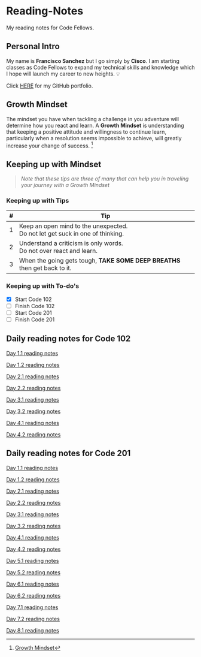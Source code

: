 # Reading-Notes

My reading notes for Code Fellows.

## Personal Intro

My name is **Francisco Sanchez** but I go simply by **Cisco**. I am starting classes as Code Fellows to expand my technical skills and knowledge which I hope will launch my career to new heights. :bulb: 

Click [HERE](https://github.com/c0d3cisco/) for my GitHub portfolio.

## Growth Mindset

The mindset you have when tackling a challenge in you adventure will determine how you react and learn. A **Growth Mindset** is understanding that keeping a positive attitude and willingness to continue learn, particularly when a resolution seems impossible to achieve, will greatly increase your change of success. [^1]

## Keeping up with Mindset

> *Note that these tips are three of many that can help you in traveling your journey with a Growth Mindset*  

### Keeping up with Tips

| # | Tip |
| ------ | ------ |
| 1 | Keep an open mind to the unexpected. </br> Do not let get suck in one of thinking. |
| 2 | Understand a criticism is only words. </br> Do not over react and learn. |
| 3 | When the going gets tough, **TAKE SOME DEEP BREATHS** then get back to it. |

### Keeping up with To-do's

+ [x] Start Code 102
+ [ ] Finish Code 102
+ [ ] Start Code 201
+ [ ] Finish Code 201

[^1]: [Growth Mindset](https://www.atlassian.com/blog/inside-atlassian/growth-mindset)

## Daily reading notes for **Code 102**

[Day 1.1 reading notes](https://c0d3cisco.github.io/reading-notes/code102_day1)

[Day 1.2 reading notes](https://c0d3cisco.github.io/reading-notes/coder-computer)

[Day 2.1 reading notes](/code-102/reading-3.md)

[Day 2.2 reading notes](/code-102/reading-4.md)

[Day 3.1 reading notes](/code-102/reading-5.md)

[Day 3.2 reading notes](/code-102/reading-6.md)

[Day 4.1 reading notes](/code-102/reading-7.md)

[Day 4.2 reading notes](/code-102/reading-8.md)

## Daily reading notes for **Code 201**

[Day 1.1 reading notes](/code-201/reading-1.md)

[Day 1.2 reading notes](/code-201/reading-2.md)

[Day 2.1 reading notes](/code-201/reading-3.md)

[Day 2.2 reading notes](/code-201/reading-4.md)

[Day 3.1 reading notes](/code-201reading-5.md)

[Day 3.2 reading notes](/code-201/reading-6.md)

[Day 4.1 reading notes](/code-201/reading-7.md)

[Day 4.2 reading notes](/code-201/reading-8.md)

[Day 5.1 reading notes](/code-201/reading-9.md)

[Day 5.2 reading notes](/code-201/reading-10.md)

[Day 6.1 reading notes](/code-201/reading-11.md)

[Day 6.2 reading notes](/code-201/reading-12.md)

[Day 7.1 reading notes](/code-201/reading-13.md)

[Day 7.2 reading notes](/code-201/reading-14.md)

[Day 8.1 reading notes](/code-201/reading-15.md)
